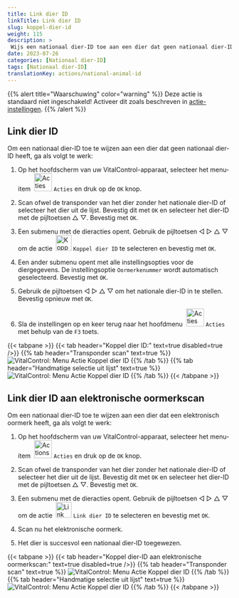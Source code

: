 ```yaml
---
title: Link dier ID
linkTitle: Link dier ID
slug: koppel-dier-id
weight: 115
description: >
 Wijs een nationaal dier-ID toe aan een dier dat geen nationaal dier-ID heeft
date: 2023-07-26
categories: [Nationaal dier-ID]
tags: [Nationaal dier-ID]
translationKey: actions/national-animal-id
---
```

{{% alert title="Waarschuwing" color="warning" %}}
Deze actie is standaard niet ingeschakeld! Activeer dit zoals beschreven in [actie-instellingen](../settings/).
{{% /alert %}}

## Link dier ID

Om een nationaal dier-ID toe te wijzen aan een dier dat geen nationaal dier-ID heeft, ga als volgt te werk:

1. Op het hoofdscherm van uw VitalControl-apparaat, selecteer het menu-item &nbsp;<img src="/icons/actions.svg" width="40" align="bottom" alt="Acties" /> `Acties` en druk op de `OK` knop.

2. Scan ofwel de transponder van het dier zonder het nationale dier-ID of selecteer het dier uit de lijst. Bevestig dit met `OK` en selecteer het dier-ID met de pijltoetsen △ ▽. Bevestig met `OK`.

3. Een submenu met de dieracties opent. Gebruik de pijltoetsen ◁ ▷ △ ▽ om de actie &nbsp;<img src="/icons/actions/link-nais-id.svg" width="35" align="bottom" alt="Koppel dier ID" /> `Koppel dier ID` te selecteren en bevestig met `OK`.

4. Een ander submenu opent met alle instellingsopties voor de diergegevens. De instellingsoptie `Oormerkenummer` wordt automatisch geselecteerd. Bevestig met `OK`.

5. Gebruik de pijltoetsen ◁ ▷ △ ▽ om het nationale dier-ID in te stellen. Bevestig opnieuw met `OK`.

6. Sla de instellingen op en keer terug naar het hoofdmenu &nbsp;<img src="/icons/actions.svg" width="40" align="bottom" alt="Acties" /> `Acties` met behulp van de `F3` toets.

{{< tabpane >}}
{{< tab header="Koppel dier ID:" text=true disabled=true />}}
{{% tab header="Transponder scan" text=true %}}
 ![VitalControl: Menu Actie Koppel dier ID](../images/linkanimalid-scan.png "Koppel dier ID")
{{% /tab %}}
{{% tab header="Handmatige selectie uit lijst" text=true %}}
 ![VitalControl: Menu Actie Koppel dier ID](../images/linkanimalid.png "Koppel dier ID")
{{% /tab %}}
{{< /tabpane >}}

## Link dier ID aan elektronische oormerkscan

Om een nationaal dier-ID toe te wijzen aan een dier dat een elektronisch oormerk heeft, ga als volgt te werk:

1. Op het hoofdscherm van uw VitalControl-apparaat, selecteer het menu-item &nbsp;<img src="/icons/actions.svg" width="40" align="bottom" alt="Actions" /> `Acties` en druk op de `OK` knop.

2. Scan ofwel de transponder van het dier zonder het nationale dier-ID of selecteer het dier uit de lijst. Bevestig dit met `OK` en selecteer het dier-ID met de pijltoetsen △ ▽. Bevestig met `OK`.

3. Een submenu met de dieracties opent. Gebruik de pijltoetsen ◁ ▷ △ ▽ om de actie &nbsp;<img src="/icons/actions/scan-nais-id.svg" width="35" align="bottom" alt="Link animal ID" />  `Link dier ID` te selecteren en bevestig met `OK`.

4. Scan nu het elektronische oormerk.

5. Het dier is succesvol een nationaal dier-ID toegewezen.

{{< tabpane >}}
{{< tab header="Koppel dier-ID aan elektronische oormerkscan:" text=true disabled=true />}}
{{% tab header="Transponder scan" text=true %}}
 ![VitalControl: Menu Actie Koppel dier ID](../images/linkanimalidscan-scan.png "Koppel dier ID")
{{% /tab %}}
{{% tab header="Handmatige selectie uit lijst" text=true %}}
 ![VitalControl: Menu Actie Koppel dier ID](../images/linkanimalidscan.png "Koppel dier ID")
{{% /tab %}}
{{< /tabpane >}}

